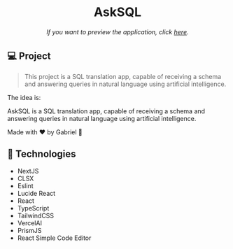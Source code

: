 <h1 align="center"> AskSQL </h1>

<h6 align="center"> 
	If you want to preview the application, click <a href="https://ask-sql-gs.vercel.app/">here</a>.
</h6>

## 💻 Project

> This project is a SQL translation app, capable of receiving a schema and answering queries in natural language using artificial intelligence.

The idea is:

AskSQL is a SQL translation app, capable of receiving a schema and answering queries in natural language using artificial intelligence.

Made with ♥ by Gabriel :wave:

## 🚀 Technologies

- NextJS 
- CLSX 
- Eslint 
- Lucide React 
- React
- TypeScript
- TailwindCSS
- VercelAI 
- PrismJS 
- React Simple Code Editor 


